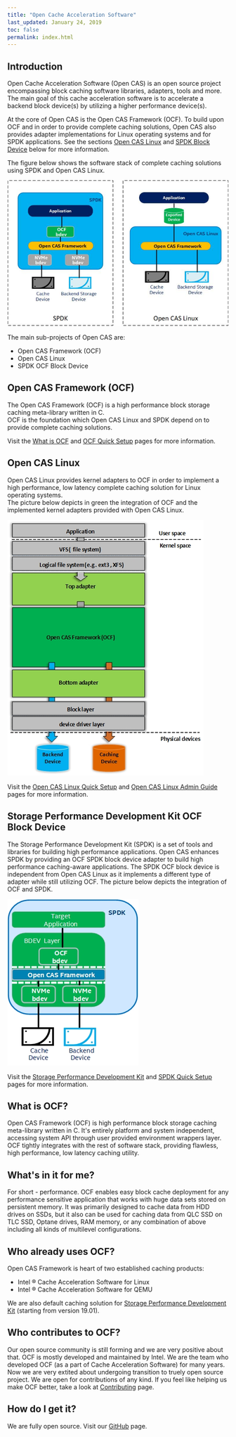 ```yaml
---
title: "Open Cache Acceleration Software"
last_updated: January 24, 2019
toc: false
permalink: index.html
---
```


## Introduction
Open Cache Acceleration Software (Open CAS) is an open source project encompassing block caching software libraries, adapters, tools and more.  The main goal of this cache acceleration software is to accelerate a backend block device(s) by utilizing a higher performance device(s).  

At the core of Open CAS is the Open CAS Framework (OCF). To build upon OCF and in order to provide complete caching solutions, Open CAS also provides adapter implementations for Linux operating systems and for SPDK applications.  See the sections [Open CAS Linux](/index.html#open-cas-linux) and [SPDK Block Device](/index.html#storage-performance-development-kit-ocf-block-device) below for more information.  

The figure below shows the software stack of complete caching solutions using SPDK and Open CAS Linux.

![alt text](images/ocf_examples.jpg "Software Stack for SPDK and Open CAS Linux")

The main sub-projects of Open CAS are:
- Open CAS Framework (OCF)
- Open CAS Linux
- SPDK OCF Block Device

## Open CAS Framework (OCF)
The Open CAS Framework (OCF) is a high performance block storage caching meta-library written in C.  
OCF is the foundation which Open CAS Linux and SPDK depend on to provide complete caching solutions.

Visit the [What is OCF](ocf_intro.html) and [OCF Quick Setup](getting_started_ocf.html) pages for more information.

## Open CAS Linux
Open CAS Linux provides kernel adapters to OCF in order to implement a high performance, low latency complete caching solution for Linux operating systems.  
The picture below depicts in green the integration of OCF and the implemented kernel adapters provided with Open CAS Linux.  

![alt text](images/ocf_software_stack_layers.jpg "Open CAS Linux Software Stack")

Visit the [Open CAS Linux Quick Setup](getting_started_open_cas_linux.html) and [Open CAS Linux Admin Guide](guide_introduction.html) pages for more information.

## Storage Performance Development Kit OCF Block Device
The Storage Performance Development Kit (SPDK) is a set of tools and libraries for building high performance applications.
Open CAS enhances SPDK by providing an OCF SPDK block device adapter to build high performance caching-aware applications.
The SPDK OCF block device is independent from Open CAS Linux as it implements a different type of adapter while still utilizing OCF.
The picture below depicts the integration of OCF and SPDK.  

![alt text](images/spdk_software_stack_layers.jpg "OCF and SPDK Software Stack")  

Visit the [Storage Performance Development Kit](https://spdk.io/) and [SPDK Quick Setup](getting_started_spdk.html) pages for more information.  


## What is OCF?
Open CAS Framework (OCF) is high performance block storage caching
meta-library written in C. It's entirely platform and system independent,
accessing system API through user provided environment wrappers layer.
OCF tightly integrates with the rest of software stack, providing flawless,
high performance, low latency caching utility.

## What's in it for me?
For short - performance. OCF enables easy block cache deployment for any
performance sensitive application that works with huge data sets stored
on persistent memory. It was primarily designed to cache data from HDD
drives on SSDs, but it also can be used for caching data from QLC SSD on
TLC SSD, Optane drives, RAM memory, or any combination of above including
all kinds of multilevel configurations.

## Who already uses OCF?
Open CAS Framework is heart of two established caching products:
- Intel &reg; Cache Acceleration Software for Linux
- Intel &reg; Cache Acceleration Software for QEMU

We are also default caching solution for
[Storage Performance Development Kit](https://spdk.io/) (starting from
version 19.01).

## Who contributes to OCF?
Our open source community is still forming and we are very positive about
that. OCF is mostly developed and maintained by Intel. We are the team who
developed OCF (as a part of Cache Acceleration Software) for many years.
Now we are very extited about undergoing transition to truely open source
project. We are open for contributions of any kind. If you feel like helping
us make OCF better, take a look at [Contributing](contributing.html) page.

## How do I get it?
We are fully open source. Visit our [GitHub](https://github.com/Open-CAS/ocf) page.
